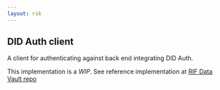 ```yaml
---
layout: rsk
---
```


## DID Auth client

A client for authenticating against back end integrating DID Auth.

This implementation is a *WIP*. See reference implementation at [RIF Data Vault repo](https://github.com/rsksmart/rif-data-vault/tree/develop/modules/ipfs-cpinner-client/src/auth-manager)
